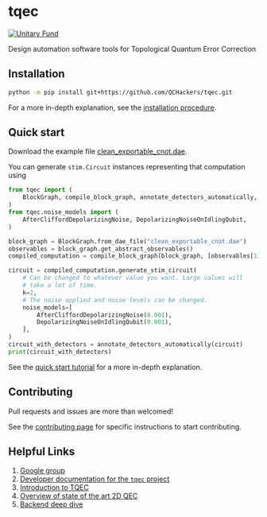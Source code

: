 
# tqec

[![Unitary Fund](https://img.shields.io/badge/Supported%20By-UNITARY%20FUND-brightgreen.svg?style=for-the-badge)](https://unitary.fund)

Design automation software tools for Topological Quantum Error Correction

## Installation

```sh
python -m pip install git+https://github.com/QCHackers/tqec.git
```

For a more in-depth explanation, see the [installation procedure](https://qchackers.github.io/tqec/installation.html).

## Quick start

Download the example file [clean_exportable_cnot.dae](https://github.com/QCHackers/tqec/tree/main/docs/media/quick_start/clean_exportable_cnot.dae).

You can generate `stim.Circuit` instances representing that computation using

```py
from tqec import (
    BlockGraph, compile_block_graph, annotate_detectors_automatically,
)
from tqec.noise_models import (
    AfterCliffordDepolarizingNoise, DepolarizingNoiseOnIdlingQubit,
)

block_graph = BlockGraph.from_dae_file("clean_exportable_cnot.dae")
observables = block_graph.get_abstract_observables()
compiled_computation = compile_block_graph(block_graph, [observables[1]])

circuit = compiled_computation.generate_stim_circuit(
    # Can be changed to whatever value you want. Large values will
    # take a lot of time.
    k=2,
    # The noise applied and noise levels can be changed.
    noise_models=[
        AfterCliffordDepolarizingNoise(0.001),
        DepolarizingNoiseOnIdlingQubit(0.001),
    ],
)
circuit_with_detectors = annotate_detectors_automatically(circuit)
print(circuit_with_detectors)
```

See the [quick start tutorial](https://qchackers.github.io/tqec/quick_start.html) for a
more in-depth explanation.

## Contributing

Pull requests and issues are more than welcomed!

See the [contributing page](https://qchackers.github.io/tqec/contributing.html) for specific instructions to start contributing.

## Helpful Links

1. [Google group](https://groups.google.com/g/tqec-design-automation)
2. [Developer documentation for the `tqec` project](https://qchackers.github.io/tqec/)
3. [Introduction to TQEC](https://docs.google.com/presentation/d/1RufCoTyPFE0EJfC7fbFMjAyhfNJJKNybaixTFh0Qnfg/edit?usp=sharing)
4. [Overview of state of the art 2D QEC](https://docs.google.com/presentation/d/1xYBfkVMpA1YEVhpgTZpKvY8zeOO1VyHmRWvx_kDJEU8/edit?usp=sharing)
5. [Backend deep dive](https://drive.google.com/file/d/1HQEQrln2uVBbs3zbBzrEBm24LDD7PE26/view)
